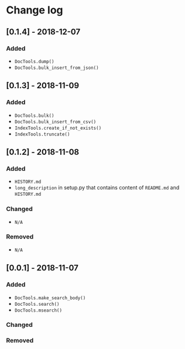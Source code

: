 # Change log

## [0.1.4] - 2018-12-07

### Added
- `DocTools.dump()`
- `DocTools.bulk_insert_from_json()`

## [0.1.3] - 2018-11-09

### Added
- `DocTools.bulk()`
- `DocTools.bulk_insert_from_csv()`
- `IndexTools.create_if_not_exists()`
- `IndexTools.truncate()`

## [0.1.2] - 2018-11-08

### Added
- `HISTORY.md`
- `long_description` in setup.py that contains content of `README.md` and `HISTORY.md`

### Changed
- `N/A`

### Removed
- `N/A`

## [0.0.1] - 2018-11-07

### Added
- `DocTools.make_search_body()`
- `DocTools.search()`
- `DocTools.msearch()`

### Changed

### Removed